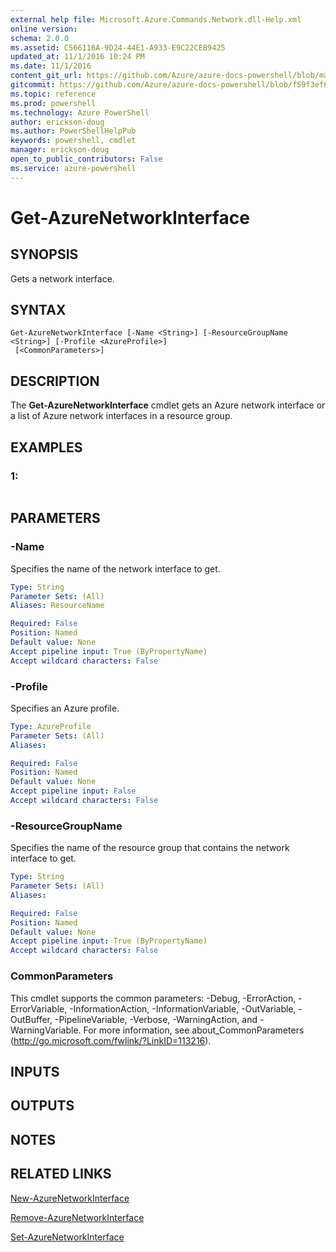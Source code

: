 ```yaml
---
external help file: Microsoft.Azure.Commands.Network.dll-Help.xml
online version: 
schema: 2.0.0
ms.assetid: C566116A-9D24-44E1-A933-E9C22CEB9425
updated_at: 11/1/2016 10:24 PM
ms.date: 11/1/2016
content_git_url: https://github.com/Azure/azure-docs-powershell/blob/master/azureps-cmdlets-docs/ResourceManager/AzureRM.Network/v0.9.8/Get-AzureNetworkInterface.md
gitcommit: https://github.com/Azure/azure-docs-powershell/blob/f59f3ef60bc592383812213e69fd77ba950759ed/azureps-cmdlets-docs/ResourceManager/AzureRM.Network/v0.9.8/Get-AzureNetworkInterface.md
ms.topic: reference
ms.prod: powershell
ms.technology: Azure PowerShell
author: erickson-doug
ms.author: PowerShellHelpPub
keywords: powershell, cmdlet
manager: erickson-doug
open_to_public_contributors: False
ms.service: azure-powershell
---
```


# Get-AzureNetworkInterface

## SYNOPSIS
Gets a network interface.

## SYNTAX

```
Get-AzureNetworkInterface [-Name <String>] [-ResourceGroupName <String>] [-Profile <AzureProfile>]
 [<CommonParameters>]
```

## DESCRIPTION
The **Get-AzureNetworkInterface** cmdlet gets an Azure network interface or a list of Azure network interfaces in a resource group.

## EXAMPLES

### 1:
```

```

## PARAMETERS

### -Name
Specifies the name of the network interface to get.

```yaml
Type: String
Parameter Sets: (All)
Aliases: ResourceName

Required: False
Position: Named
Default value: None
Accept pipeline input: True (ByPropertyName)
Accept wildcard characters: False
```

### -Profile
Specifies an Azure profile.

```yaml
Type: AzureProfile
Parameter Sets: (All)
Aliases: 

Required: False
Position: Named
Default value: None
Accept pipeline input: False
Accept wildcard characters: False
```

### -ResourceGroupName
Specifies the name of the resource group that contains the network interface to get.

```yaml
Type: String
Parameter Sets: (All)
Aliases: 

Required: False
Position: Named
Default value: None
Accept pipeline input: True (ByPropertyName)
Accept wildcard characters: False
```

### CommonParameters
This cmdlet supports the common parameters: -Debug, -ErrorAction, -ErrorVariable, -InformationAction, -InformationVariable, -OutVariable, -OutBuffer, -PipelineVariable, -Verbose, -WarningAction, and -WarningVariable. For more information, see about_CommonParameters (http://go.microsoft.com/fwlink/?LinkID=113216).

## INPUTS

## OUTPUTS

## NOTES

## RELATED LINKS

[New-AzureNetworkInterface](xref:ResourceManager/AzureRM.Network/v0.9.8/New-AzureNetworkInterface.md)

[Remove-AzureNetworkInterface](xref:ResourceManager/AzureRM.Network/v0.9.8/Remove-AzureNetworkInterface.md)

[Set-AzureNetworkInterface](xref:ResourceManager/AzureRM.Network/v0.9.8/Set-AzureNetworkInterface.md)


